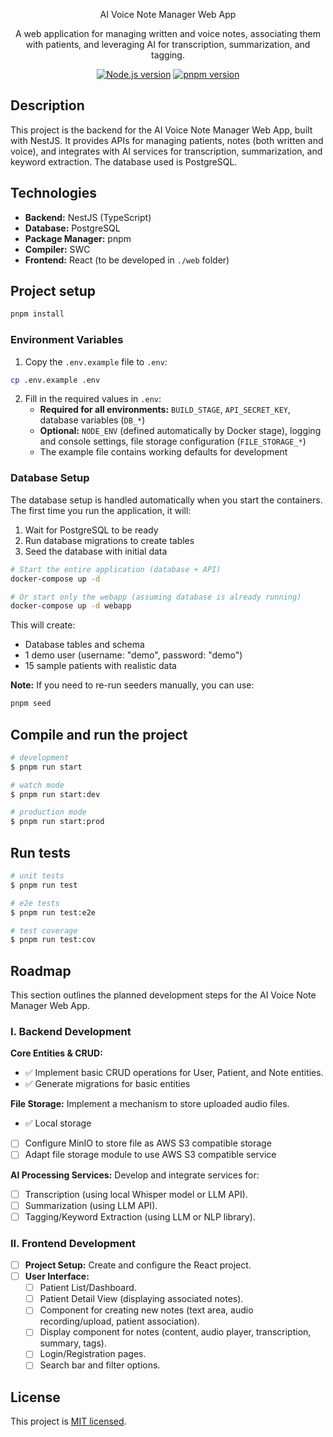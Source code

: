 <p align="center">AI Voice Note Manager Web App</p>
<p align="center">A web application for managing written and voice notes, associating them with patients, and leveraging AI for transcription, summarization, and tagging.</p>

<p align="center">
<a href="https://nodejs.org" target="_blank"><img src="https://img.shields.io/badge/node-%3E%3D22.0.0-green.svg" alt="Node.js version" /></a>
<a href="https://pnpm.io" target="_blank"><img src="https://img.shields.io/badge/pnpm-%3E%3D10.0.0-cc00ff.svg" alt="pnpm version" /></a>
</p>

## Description

This project is the backend for the AI Voice Note Manager Web App, built with NestJS. It provides APIs for managing patients, notes (both written and voice), and integrates with AI services for transcription, summarization, and keyword extraction. The database used is PostgreSQL.

## Technologies

* **Backend:** NestJS (TypeScript)
* **Database:** PostgreSQL
* **Package Manager:** pnpm
* **Compiler:** SWC
* **Frontend:** React (to be developed in `./web` folder)

## Project setup

```bash
pnpm install
```

### Environment Variables

1. Copy the `.env.example` file to `.env`:

```bash
cp .env.example .env
```

2. Fill in the required values in `.env`:
   * **Required for all environments:** `BUILD_STAGE`, `API_SECRET_KEY`, database variables (`DB_*`)
   * **Optional:** `NODE_ENV` (defined automatically by Docker stage), logging and console settings, file storage configuration (`FILE_STORAGE_*`)
   * The example file contains working defaults for development

### Database Setup

The database setup is handled automatically when you start the containers. The first time you run the application, it will:

1. Wait for PostgreSQL to be ready
2. Run database migrations to create tables
3. Seed the database with initial data

```bash
# Start the entire application (database + API)
docker-compose up -d

# Or start only the webapp (assuming database is already running)
docker-compose up -d webapp
```

This will create:

* Database tables and schema
* 1 demo user (username: "demo", password: "demo")
* 15 sample patients with realistic data

**Note:** If you need to re-run seeders manually, you can use:

```bash
pnpm seed
```

## Compile and run the project

```bash
# development
$ pnpm run start

# watch mode
$ pnpm run start:dev

# production mode
$ pnpm run start:prod
```

## Run tests

```bash
# unit tests
$ pnpm run test

# e2e tests
$ pnpm run test:e2e

# test coverage
$ pnpm run test:cov
```

## Roadmap

This section outlines the planned development steps for the AI Voice Note Manager Web App.

### I. Backend Development

**Core Entities & CRUD:**

* ✅ Implement basic CRUD operations for User, Patient, and Note entities.
* ✅ Generate migrations for basic entities

**File Storage:** Implement a mechanism to store uploaded audio files.

* ✅ Local storage
* [ ] Configure MinIO to store file as AWS S3 compatible storage
* [ ] Adapt file storage module to use AWS S3 compatible service

**AI Processing Services:** Develop and integrate services for:

* [ ] Transcription (using local Whisper model or LLM API).
* [ ] Summarization (using LLM API).
* [ ] Tagging/Keyword Extraction (using LLM or NLP library).

### II. Frontend Development

* [ ] **Project Setup:** Create and configure the React project.
* [ ] **User Interface:**
  * [ ] Patient List/Dashboard.
  * [ ] Patient Detail View (displaying associated notes).
  * [ ] Component for creating new notes (text area, audio recording/upload, patient association).
  * [ ] Display component for notes (content, audio player, transcription, summary, tags).
  * [ ] Login/Registration pages.
  * [ ] Search bar and filter options.

## License

This project is [MIT licensed](./LICENSE).
